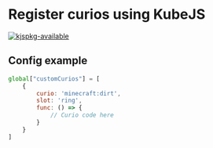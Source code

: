 # Register curios using KubeJS

[![kjspkg-available](https://github-production-user-asset-6210df.s3.amazonaws.com/79367505/250114674-fb848719-d52e-471b-a6cf-2c0ea6729f1c.svg)](https://kjspkglookup.modernmodpacks.site/#curios-registry)

## Config example

```js
global["customCurios"] = [
    {
        curio: 'minecraft:dirt',
        slot: 'ring',
        func: () => {
            // Curio code here
        }
    }
]
```
